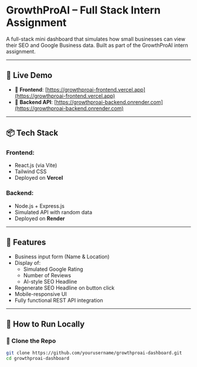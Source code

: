 # GrowthProAI – Full Stack Intern Assignment

A full-stack mini dashboard that simulates how small businesses can view their SEO and Google Business data. Built as part of the GrowthProAI intern assignment.

---

## 🚀 Live Demo

- 🔗 **Frontend**: [https://growthproai-frontend.vercel.app](https://growthproai-frontend.vercel.app)
- 🔗 **Backend API**: [https://growthproai-backend.onrender.com](https://growthproai-backend.onrender.com)

---

## 📦 Tech Stack

### Frontend:
- React.js (via Vite)
- Tailwind CSS
- Deployed on **Vercel**

### Backend:
- Node.js + Express.js
- Simulated API with random data
- Deployed on **Render**

---

## 📸 Features

- Business input form (Name & Location)
- Display of:
  - Simulated Google Rating
  - Number of Reviews
  - AI-style SEO Headline
- Regenerate SEO Headline on button click
- Mobile-responsive UI
- Fully functional REST API integration

---

## 🧪 How to Run Locally

### 🔹 Clone the Repo
```bash
git clone https://github.com/yourusername/growthproai-dashboard.git
cd growthproai-dashboard
